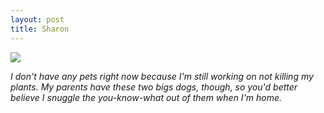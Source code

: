 ```yaml
---
layout: post
title: Sharon
---
```


![](https://40.media.tumblr.com/f9a26395b5fdbcd8487eb8e912777b90/tumblr_ns4l0nQHjM1rloozgo1_540.jpg)

_I don't have any pets right now because I'm still working on not killing my plants. My parents have these two bigs dogs, though, so you'd better believe I snuggle the you-know-what out of them when I'm home._

